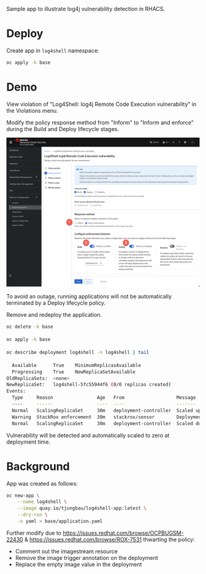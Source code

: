 
Sample app to illustrate log4j vulnerability detection in RHACS.

# Deploy

Create app in `log4shell` namespace:

```bash
oc apply -k base
```

# Demo

View violation of "Log4Shell: log4j Remote Code Execution vulnerability" in the Violations menu.

Modify the policy response method from "Inform" to "Inform and enforce" during the Build and Deploy lifecycle stages.

![acs-policy-behavior.png](acs-policy-behavior.png)

To avoid an outage, running applications will not be automatically terminated by a Deploy lifecycle policy. 

Remove and redeploy the application.

```bash
oc delete -k base

oc apply -k base

oc describe deployment log4shell -n log4shell | tail

  Available      True    MinimumReplicasAvailable
  Progressing    True    NewReplicaSetAvailable
OldReplicaSets:  <none>
NewReplicaSet:   log4shell-5fc55944f6 (0/0 replicas created)
Events:
  Type     Reason                Age   From                   Message
  ----     ------                ----  ----                   -------
  Normal   ScalingReplicaSet     30m   deployment-controller  Scaled up replica set log4shell-5fc55944f6 to 1
  Warning  StackRox enforcement  30m   stackrox/sensor        Deployment violated StackRox policy "Log4Shell: log4j Remote Code Execution vulnerability" and was scaled down
  Normal   ScalingReplicaSet     30m   deployment-controller  Scaled down replica set log4shell-5fc55944f6 to 0
```

Vulnerability will be detected and automatically scaled to zero at deployment time.


# Background

App was created as follows:

```bash
oc new-app \
    --name log4shell \
    --image quay.io/tjungbau/log4shell-app:latest \
    --dry-run \
    -o yaml > base/application.yaml
```

Further modify due to https://issues.redhat.com/browse/OCPBUGSM-22430 & https://issues.redhat.com/browse/ROX-7531 thwarting the policy:

* Comment out the imagestream resource
* Remove the image trigger annotation on the deployment
* Replace the empty image value in the deployment


